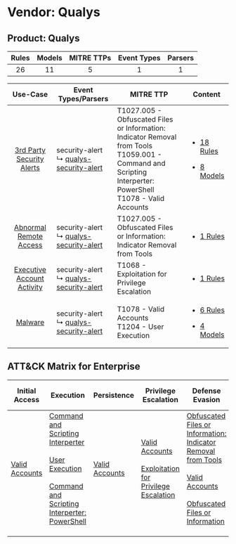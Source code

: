 Vendor: Qualys
==============
Product: Qualys
---------------
| Rules | Models | MITRE TTPs | Event Types | Parsers |
|:-----:|:------:|:----------:|:-----------:|:-------:|
|  26   |   11   |     5      |      1      |    1    |

|                                     Use-Case                                     | Event Types/Parsers                                                                               | MITRE TTP                                                                                                                                                            | Content                                                                                                             |
|:--------------------------------------------------------------------------------:| ------------------------------------------------------------------------------------------------- | -------------------------------------------------------------------------------------------------------------------------------------------------------------------- | ------------------------------------------------------------------------------------------------------------------- |
|  [3rd Party Security Alerts](../../../UseCases/uc_3rd_party_security_alerts.md)  |  security-alert<br> ↳ [qualys-security-alert](Parsers/parserContent_qualys-security-alert.md)<br> | T1027.005 - Obfuscated Files or Information: Indicator Removal from Tools<br>T1059.001 - Command and Scripting Interperter: PowerShell<br>T1078 - Valid Accounts<br> | [<ul><li>18 Rules</li></ul><ul><li>8 Models</li></ul>](Rules_Models/r_m_qualys_qualys_3rd_Party_Security_Alerts.md) |
|     [Abnormal Remote Access](../../../UseCases/uc_abnormal_remote_access.md)     |  security-alert<br> ↳ [qualys-security-alert](Parsers/parserContent_qualys-security-alert.md)<br> | T1027.005 - Obfuscated Files or Information: Indicator Removal from Tools<br>                                                                                        | [<ul><li>1 Rules</li></ul>](Rules_Models/r_m_qualys_qualys_Abnormal_Remote_Access.md)                               |
| [Executive Account Activity](../../../UseCases/uc_executive_account_activity.md) |  security-alert<br> ↳ [qualys-security-alert](Parsers/parserContent_qualys-security-alert.md)<br> | T1068 - Exploitation for Privilege Escalation<br>                                                                                                                    | [<ul><li>1 Rules</li></ul>](Rules_Models/r_m_qualys_qualys_Executive_Account_Activity.md)                           |
|                    [Malware](../../../UseCases/uc_malware.md)                    |  security-alert<br> ↳ [qualys-security-alert](Parsers/parserContent_qualys-security-alert.md)<br> | T1078 - Valid Accounts<br>T1204 - User Execution<br>                                                                                                                 | [<ul><li>6 Rules</li></ul><ul><li>4 Models</li></ul>](Rules_Models/r_m_qualys_qualys_Malware.md)                    |

ATT&CK Matrix for Enterprise
----------------------------
| Initial Access                                                      | Execution                                                                                                                                                                                                                                                       | Persistence                                                         | Privilege Escalation                                                                                                                                          | Defense Evasion                                                                                                                                                                                                                                                               | Credential Access | Discovery | Lateral Movement | Collection | Command and Control | Exfiltration | Impact |
| ------------------------------------------------------------------- | --------------------------------------------------------------------------------------------------------------------------------------------------------------------------------------------------------------------------------------------------------------- | ------------------------------------------------------------------- | ------------------------------------------------------------------------------------------------------------------------------------------------------------- | ----------------------------------------------------------------------------------------------------------------------------------------------------------------------------------------------------------------------------------------------------------------------------- | ----------------- | --------- | ---------------- | ---------- | ------------------- | ------------ | ------ |
| [Valid Accounts](https://attack.mitre.org/techniques/T1078)<br><br> | [Command and Scripting Interperter](https://attack.mitre.org/techniques/T1059)<br><br>[User Execution](https://attack.mitre.org/techniques/T1204)<br><br>[Command and Scripting Interperter: PowerShell](https://attack.mitre.org/techniques/T1059/001)<br><br> | [Valid Accounts](https://attack.mitre.org/techniques/T1078)<br><br> | [Valid Accounts](https://attack.mitre.org/techniques/T1078)<br><br>[Exploitation for Privilege Escalation](https://attack.mitre.org/techniques/T1068)<br><br> | [Obfuscated Files or Information: Indicator Removal from Tools](https://attack.mitre.org/techniques/T1027/005)<br><br>[Valid Accounts](https://attack.mitre.org/techniques/T1078)<br><br>[Obfuscated Files or Information](https://attack.mitre.org/techniques/T1027)<br><br> |                   |           |                  |            |                     |              |        |